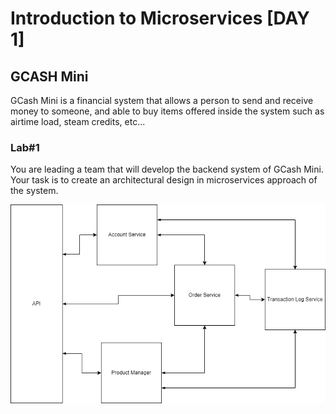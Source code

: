 # Introduction to Microservices [DAY 1]

## GCASH Mini
GCash Mini is a financial system that allows a person to send and receive money to someone, and able to buy items offered inside the system such as airtime load, steam credits, etc...

### Lab#1
You are leading a team that will develop the backend system of GCash Mini. Your task is to create an architectural design in microservices approach of the system.

![Screenshot](lab_0.png)